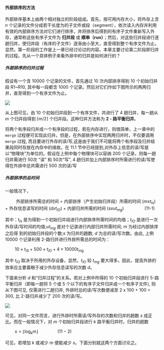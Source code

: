 
#### 外部排序的方法

外部排序基本上由两个相对独立的阶段组成。首先，按可用内存大小，将外存上含 $n$ 个记录的文件分成若干长度为的子文件或段（segment），依次读入内存并利用有效的内部排序方法对它们进行排序，并将排序后得到的有序子文件重新写入外存，通常称这些有序子文件为 **归并段** 或 **顺串（run）**；然后，对这些归并段进行逐趟归并，使归并段（有序的子文件）逐渐由小至大，直至得到整个有序文件为止。显然，第一阶段的工作是上一章已经讨论过的内容。本章主要讨论第二阶段即归并的过程。先从一个具体例子来看外排中的归并是如何进行的？

##### 外部排序的归并过程

假设有一个含 10000 个记录的文件，首先通过 10 次内部排序得到 10 个初始归并段 R1~R10, 其中每一段都含 1000 个记录。然后对它们作如下图所示的两两归并，直至得到一个有序文件为止。

![](https://gitee.com/mayundaze/img_bed/raw/master/20200805140841.png)

从上图可见，由 10 个初始归并段到一个有序文件，共进行了 4 趟归并，每一趟从 $m$ 个归并段得到 $\lceil m / 2\rceil$ 个归并段。这种归并方法称为 **2 - 路平衡归并**。

将两个有序段归并成一个有序段的过程，若在内存进行，则很简单，上一章中的 `merge` 过程便可实现此归并。但是，在外部排序中实现两两归并时，不仅要调用 `merge` 过程, 而且要进行外存的读/写,这是由于我们不可能将两个有序段及归并结果段同时存放在内存中的缘故。在 11.1 节中已经提到,对外存上信息的读/写是以“物理块”为单位的。假设在上例中每个物理块可以容纳 200 个记录，则每一趟归并需进行 50次 “读” 和 50次“写”, 4 趟归并加上内部排序时所需进行的读/写使得在外排中总共需进行 500 次的读/写

##### 外部排序的总时间

一般情况下，

$\qquad$ 外部排序所需总的时间 = 内部排序（产生初始归并段）所需的时间 $(m x t_{Is})$ + 外存信息读写的时间 $(d x t_{IO})$ + 内部归并所需的时间 $(s x ut_{mg}) \qquad\qquad$  (11-1)

其中：$t_{Is}$ 是为得到一个初始归并段进行内部排序所需时间的均值；$t_{IO}$ 是进行一次外存读/写时间的均值;$ut_{mg}$ 是对个记录进行内部归并所需时间; $m$ 为经过内部排序之后得 到的初始归并段的个数;$s$ 为归并的趙数; $d$ 为总的读/写次数。由此, 上例 10000 个记录利用 2-路归并进行外排所需总的时间为：

$\qquad 10 \times t_{\mathrm{IS}}+500 \times t_{IO} + 4 \times 10000 t_{\mathrm{mg}}$

其中 $t_{IO}$ 取决于所用的外存设备，显然，$t_{IO}$ 较 $t_{mg}$ 要大得多。因此，提高外排的效率应主要着眼于减少外存信息读写的次数 $d$。

下面来分析 $d$ 和“归并过程”的关系。若对上例中所得的 10 个初始归并段进行 5-路平衡归并（即每一趟将 5 个或 5 个以下的有序子文件归并成一个有序子文件), 则从下图可见, 仅需进行二趟归并, 外排时总的读/写次数便减至 2 x 100 + 100 = 300, 比 2-路归并减少了 200 次的读/写。

![](https://gitee.com/mayundaze/img_bed/raw/master/20200805141952.png)

可见，对同一文件而言，进行外排时所需读/写外存的次数和归并的趟数 $s$ 成正比。而在一般情况下，对 $m$ 个初始归并段进行 $k$ 路平衡归并时，归并的趟数

$\qquad s = \left\lfloor\log _{k} m\right\rfloor \qquad\qquad (11-2)$

可见，若增加 $k$ 或减少 $m$ 便能减少 $s$。下面分别就这两个方面讨论之。